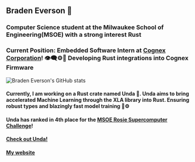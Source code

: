 ## Braden Everson 🌱
### Computer Science student at the Milwaukee School of Engineering(MSOE) with a strong interest Rust

### **Current Position**: Embedded Software Intern at [Cognex Corporation](https://www.cognex.com/)! 👁️‍🗨️⚙️🦀 Developing Rust integrations into Cognex Firmware

![Braden Everson's GitHub stats](https://github-readme-stats.vercel.app/api?username=BradenEverson&theme=prussian)

#### Currently, I am working on a Rust crate named Unda 🌊. Unda aims to bring accelerated Machine Learning through the XLA library into Rust. Ensuring robust types and blazingly fast model training 🧠⚙️

#### Unda has ranked in 4th place for the [MSOE Rosie Supercomputer Challenge](https://www.msoe.edu/rosie-challenge/)!

#### [Check out Unda!](https://crates.io/crates/unda)

#### [My website](https://bradeneverson.github.io)
